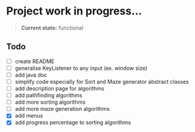 # Project work in progress... 
> **Current state:** functional
## Todo
- [ ] create README
- [ ] generalise KeyListener to any input (ex. window size)
- [ ] add java doc
- [ ] simplify code especially for Sort and Maze generator abstract classes
- [ ] add description page for algorithms
- [ ] add pathfinding algorithms
- [ ] add more sorting algorithms
- [ ] add more maze generation algorithms
- [X] add menus
- [x] add progress percentage to sorting algorithms
